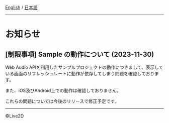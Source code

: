[English](NOTICE.md) / [日本語](NOTICE.ja.md)

---

# お知らせ

## [制限事項] Sample の動作について (2023-11-30)

Web Audio APIを利用したサンプルプロジェクトの動作につきまして、表示している画面のリフレッシュレートに動作が依存してしまう問題を確認しております。

また、iOS及びAndroid上での動作は確認しておりません。

これらの問題については今後のリリースで修正予定です。

---

©Live2D
